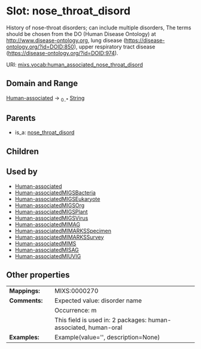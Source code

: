 
# Slot: nose_throat_disord


History of nose-throat disorders; can include multiple disorders,  The terms should be chosen from the DO (Human Disease Ontology) at http://www.disease-ontology.org, lung disease (https://disease-ontology.org/?id=DOID:850), upper respiratory tract disease (https://disease-ontology.org/?id=DOID:974).

URI: [mixs.vocab:human_associated_nose_throat_disord](https://w3id.org/mixs/vocab/human_associated_nose_throat_disord)


## Domain and Range

[Human-associated](Human-associated.md) &#8594;  <sub>0..\*</sub> [String](types/String.md)

## Parents

 *  is_a: [nose_throat_disord](nose_throat_disord.md)

## Children


## Used by

 * [Human-associated](Human-associated.md)
 * [Human-associatedMIGSBacteria](Human-associatedMIGSBacteria.md)
 * [Human-associatedMIGSEukaryote](Human-associatedMIGSEukaryote.md)
 * [Human-associatedMIGSOrg](Human-associatedMIGSOrg.md)
 * [Human-associatedMIGSPlant](Human-associatedMIGSPlant.md)
 * [Human-associatedMIGSVirus](Human-associatedMIGSVirus.md)
 * [Human-associatedMIMAG](Human-associatedMIMAG.md)
 * [Human-associatedMIMARKSSpecimen](Human-associatedMIMARKSSpecimen.md)
 * [Human-associatedMIMARKSSurvey](Human-associatedMIMARKSSurvey.md)
 * [Human-associatedMIMS](Human-associatedMIMS.md)
 * [Human-associatedMISAG](Human-associatedMISAG.md)
 * [Human-associatedMIUVIG](Human-associatedMIUVIG.md)

## Other properties

|  |  |  |
| --- | --- | --- |
| **Mappings:** | | MIXS:0000270 |
| **Comments:** | | Expected value: disorder name |
|  | | Occurrence: m |
|  | | This field is used in: 2 packages: human-associated, human-oral |
| **Examples:** | | Example(value='', description=None) |


